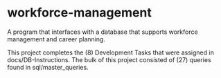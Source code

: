 # workforce-management
A program that interfaces with a database that supports workforce management and career planning.

This project completes the (8) Development Tasks that were assigned in docs/DB-Instructions. 
The bulk of this project consisted of (27) queries found in sql/master_queries. 
